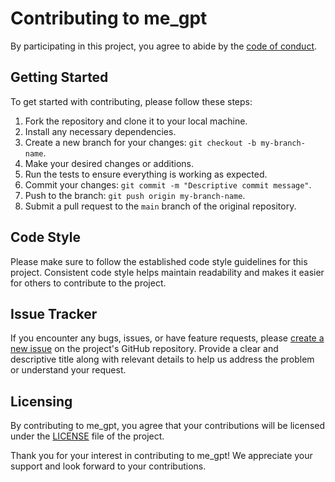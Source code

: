 # Contributing to me_gpt

By participating in this project, you agree to abide by the [code of conduct](CODE_OF_CONDUCT.md).

## Getting Started

To get started with contributing, please follow these steps:

1. Fork the repository and clone it to your local machine.
2. Install any necessary dependencies.
3. Create a new branch for your changes: `git checkout -b my-branch-name`.
4. Make your desired changes or additions.
5. Run the tests to ensure everything is working as expected.
6. Commit your changes: `git commit -m "Descriptive commit message"`.
7. Push to the branch: `git push origin my-branch-name`.
8. Submit a pull request to the `main` branch of the original repository.


## Code Style

Please make sure to follow the established code style guidelines for this project. Consistent code style helps maintain readability and makes it easier for others to contribute to the project.

## Issue Tracker

If you encounter any bugs, issues, or have feature requests, please [create a new issue](https://github.com/djm93dev/me_gpt/issues/new) on the project's GitHub repository. Provide a clear and descriptive title along with relevant details to help us address the problem or understand your request.


## Licensing

By contributing to me_gpt, you agree that your contributions will be licensed under the [LICENSE](../LICENSE) file of the project.

Thank you for your interest in contributing to me_gpt! We appreciate your support and look forward to your contributions.